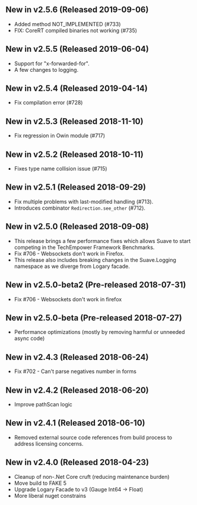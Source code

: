 ## New in v2.5.6 (Released 2019-09-06)
* Added method NOT_IMPLEMENTED (#733)
* FIX: CoreRT compiled binaries not working (#735)

## New in v2.5.5 (Released 2019-06-04)
* Support for "x-forwarded-for".
* A few changes to logging.

## New in v2.5.4 (Released 2019-04-14)
* Fix compilation error (#728)

## New in v2.5.3 (Released 2018-11-10)
* Fix regression in Owin module (#717)

## New in v2.5.2 (Released 2018-10-11)
* Fixes type name collision issue (#715)

## New in v2.5.1 (Released 2018-09-29)
* Fix multiple problems with last-modified handling (#713).
* Introduces combinator `Redirection.see_other` (#712).

## New in v2.5.0 (Released 2018-09-08)
* This release brings a few performance fixes which allows Suave to start competing in the TechEmpower Framework Benchmarks.
* Fix #706 - Websockets don't work in Firefox.
* This release also includes breaking changes in the Suave.Logging namespace as we diverge from Logary facade.

## New in v2.5.0-beta2 (Pre-released 2018-07-31)
* Fix #706 - Websockets don't work in firefox

## New in v2.5.0-beta (Pre-released 2018-07-27)
* Performance optimizations (mostly by removing harmful or unneeded async code)

## New in v2.4.3 (Released 2018-06-24)
* Fix #702 - Can't parse  negatives number in forms

## New in v2.4.2 (Released 2018-06-20)
* Improve pathScan logic

## New in v2.4.1 (Released 2018-06-10)
* Removed external source code references from build process to address licensing concerns.

## New in v2.4.0 (Released 2018-04-23)
* Cleanup of non-.Net Core cruft (reducing maintenance burden)
* Move build to FAKE 5
* Upgrade Logary Facade to v3 (Gauge Int64 -> Float)
* More liberal nuget constrains
